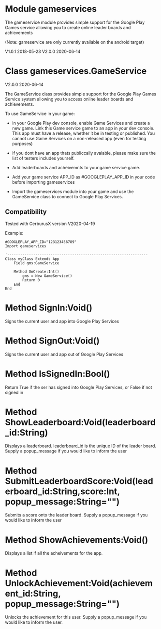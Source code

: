 
# Module gameservices

The gameservice module provides simple support for the Google Play Games service allowing you to create online leader boards and achievements

(Note: gameservice are only currently available on the android target)

V1.0.1 2018-05-23
V2.0.0 2020-06-14

# Class gameservices.GameService

V2.0.0 2020-06-14

The GameService class provides simple support for the Google Play Games Service system allowing you to access online leader boards and achievements.

To use GameService in your game:

+ In your Google Play dev console, enable Game Services and create a new game. Link this Game service game to an app in your dev console. This app must have a release, whether it be in testing or published. You cannot use Game Services on a non-released app (even for testing purposes)

+ If you dont have an app thats publiccally avaiable, please make sure the list of testers includes yourself.

+ Add leaderboards and acheivemnts to your game service game. 

+ Add your game service APP_ID as #GOOGLEPLAY_APP_ID in your code before importing gameservices

+ Import the gameservices module into your game and use the GameService class to connect to Google Play Services.

## Compatibility
Tested with CerburusX version V2020-04-19


Example:
```
#GOOGLEPLAY_APP_ID="123123456789"
Import gameservices

'-----------------------------------------------------------------
Class myClass Extends App
	Field gms:GameService

	Method OnCreate:Int()
		gms = New GameService()
		Return 0
	End
End
```

# Method SignIn:Void()

Signs the current user and app into Google Play Services

# Method SignOut:Void()

Signs the current user and app out of Google Play Services

# Method IsSignedIn:Bool()

Return True if the ser has signed into Google Play Services, or False if not signed in

# Method ShowLeaderboard:Void(leaderboard_id:String)

Displays a leaderboard. leaderboard_id is the unique ID of the leader board.
Supply a popup_message if you would like to inform the user

# Method SubmitLeaderboardScore:Void(leaderboard_id:String,score:Int, popup_message:String="")

Submits a score onto the leader board. 
Supply a popup_message if you would like to inform the user

# Method ShowAchievements:Void()

Displays a list if all the acheivements for the app.

# Method UnlockAchievement:Void(achievement_id:String, popup_message:String="")

Unlocks the achievement for this user.
Supply a popup_message if you would like to inform the user.
